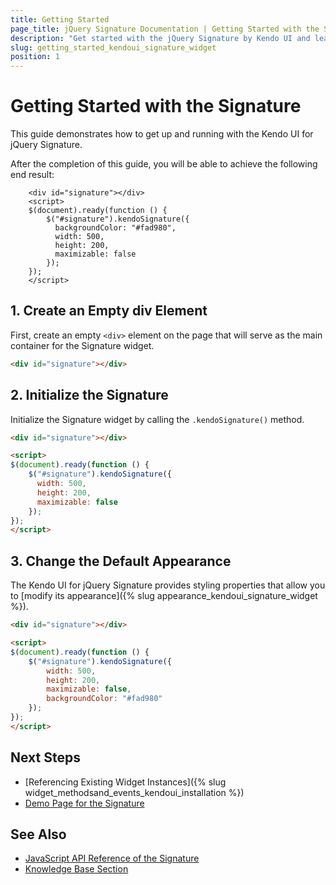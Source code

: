 ```yaml
---
title: Getting Started
page_title: jQuery Signature Documentation | Getting Started with the Signature
description: "Get started with the jQuery Signature by Kendo UI and learn how to create, initialize, and enable the widget."
slug: getting_started_kendoui_signature_widget
position: 1
---
```


# Getting Started with the Signature

This guide demonstrates how to get up and running with the Kendo UI for jQuery Signature. 

After the completion of this guide, you will be able to achieve the following end result:

```dojo
    <div id="signature"></div>
    <script>
    $(document).ready(function () {
        $("#signature").kendoSignature({
          backgroundColor: "#fad980",
          width: 500,
          height: 200,
          maximizable: false
        });
    });
    </script>
```

## 1. Create an Empty div Element

First, create an empty `<div>` element on the page that will serve as the main container for the Signature widget.

```html
<div id="signature"></div>
```

## 2. Initialize the Signature

Initialize the Signature widget by calling the `.kendoSignature()` method.

```html
<div id="signature"></div>

<script>
$(document).ready(function () {
    $("#signature").kendoSignature({
      width: 500,
      height: 200,
      maximizable: false
    });
});
</script>
```

## 3. Change the Default Appearance

The Kendo UI for jQuery Signature provides styling properties that allow you to [modify its appearance]({% slug appearance_kendoui_signature_widget %}).

```html
<div id="signature"></div>

<script>
$(document).ready(function () {
    $("#signature").kendoSignature({
        width: 500,
        height: 200,
        maximizable: false,
        backgroundColor: "#fad980"
    });
});
</script>
```

## Next Steps 

* [Referencing Existing Widget Instances]({% slug widget_methodsand_events_kendoui_installation %}) 
* [Demo Page for the Signature](https://demos.telerik.com/kendo-ui/signature/index)

## See Also 

* [JavaScript API Reference of the Signature](/api/javascript/ui/signature)
* [Knowledge Base Section](/knowledge-base)

<script>
  window.onload = function() {
    document.getElementsByClassName("btn-run")[0].click();
  }
</script>